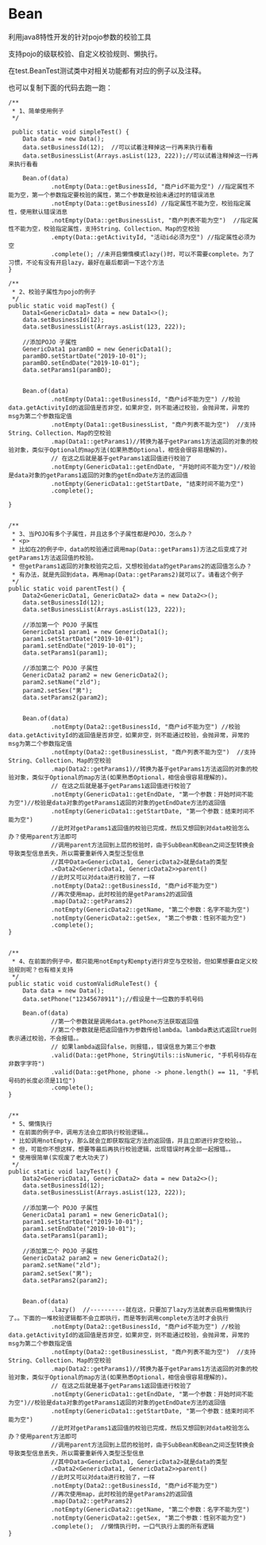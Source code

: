 # Bean
利用java8特性开发的针对pojo参数的校验工具

支持pojo的级联校验、自定义校验规则、懒执行。

在test.BeanTest测试类中对相关功能都有对应的例子以及注释。

也可以复制下面的代码去跑一跑：

    /**
     * 1、简单使用例子
     */
    
     public static void simpleTest() {
        Data data = new Data();
        data.setBusinessId(12);  //可以试着注释掉这一行再来执行看看
        data.setBusinessList(Arrays.asList(123, 222));//可以试着注释掉这一行再来执行看看

        Bean.of(data)
                .notEmpty(Data::getBusinessId, "商户id不能为空") //指定属性不能为空，第一个参数指定要校验的属性，第二个参数是校验未通过时的错误消息
                .notEmpty(Data::getBusinessId) //指定属性不能为空，校验指定属性，使用默认错误消息
                .notEmpty(Data::getBusinessList, "商户列表不能为空")  //指定属性不能为空，校验指定属性，支持String、Collection、Map的空校验
                .empty(Data::getActivityId, "活动id必须为空") //指定属性必须为空
                .complete(); //未开启懒惰模式lazy()时，可以不需要complete。为了习惯，不论有没有开启lazy，最好在最后都调一下这个方法
    }

    /**
     * 2、校验子属性为pojo的例子
     */
    public static void mapTest() {
        Data1<GenericData1> data = new Data1<>();
        data.setBusinessId(12);
        data.setBusinessList(Arrays.asList(123, 222));

        //添加POJO 子属性
        GenericData1 paramBO = new GenericData1();
        paramBO.setStartDate("2019-10-01");
        paramBO.setEndDate("2019-10-01");
        data.setParams1(paramBO);


        Bean.of(data)
                .notEmpty(Data1::getBusinessId, "商户id不能为空") //校验data.getActivityId的返回值是否非空，如果非空，则不能通过校验，会抛异常，异常的msg为第二个参数指定值
                .notEmpty(Data1::getBusinessList, "商户列表不能为空")  //支持String、Collection、Map的空校验
                .map(Data1::getParams1)//转换为基于getParams1方法返回的对象的校验对象，类似于Optional的map方法(如果熟悉Optional，相信会很容易理解的)。
                // 在这之后就是基于getParams1返回值进行校验了
                .notEmpty(GenericData1::getEndDate, "开始时间不能为空")//校验是data对象的getParams1返回的对象的getEndDate方法的返回值
                .notEmpty(GenericData1::getStartDate, "结束时间不能为空")
                .complete();

    }


    /**
     * 3、当POJO有多个子属性，并且这多个子属性都是POJO，怎么办？
     * <p>
     * 比如在2的例子中，data的校验通过调用map(Data::getParams1)方法之后变成了对getParams1方法返回值的校验。
     * 但getParams1返回的对象校验完之后，又想校验data的getParams2的返回值怎么办？
     * 有办法，就是先回到data，再用map(Data::getParams2)就可以了。请看这个例子
     */
    public static void parentTest() {
        Data2<GenericData1, GenericData2> data = new Data2<>();
        data.setBusinessId(12);
        data.setBusinessList(Arrays.asList(123, 222));

        //添加第一个 POJO 子属性
        GenericData1 param1 = new GenericData1();
        param1.setStartDate("2019-10-01");
        param1.setEndDate("2019-10-01");
        data.setParams1(param1);

        //添加第二个 POJO 子属性
        GenericData2 param2 = new GenericData2();
        param2.setName("zld");
        param2.setSex("男");
        data.setParams2(param2);


        Bean.of(data)
                .notEmpty(Data2::getBusinessId, "商户id不能为空") //校验data.getActivityId的返回值是否非空，如果非空，则不能通过校验，会抛异常，异常的msg为第二个参数指定值
                .notEmpty(Data2::getBusinessList, "商户列表不能为空")  //支持String、Collection、Map的空校验
                .map(Data2::getParams1)//转换为基于getParams1方法返回的对象的校验对象，类似于Optional的map方法(如果熟悉Optional，相信会很容易理解的)。
                // 在这之后就是基于getParams1返回值进行校验了
                .notEmpty(GenericData1::getEndDate, "第一个参数：开始时间不能为空")//校验是data对象的getParams1返回的对象的getEndDate方法的返回值
                .notEmpty(GenericData1::getStartDate, "第一个参数：结束时间不能为空")
                //此时对getParams1返回值的校验已完成，然后又想回到对data校验怎么办？使用parent方法即可
                //调用parent方法回到上层的校验时，由于SubBean和Bean之间泛型转换会导致类型信息丢失，所以需要重新传入类型泛型信息
                //其中Data<GenericData1, GenericData2>就是data的类型
                .<Data2<GenericData1, GenericData2>>parent()
                //此时又可以对data进行校验了，一样
                .notEmpty(Data2::getBusinessId, "商户id不能为空")
                //再次使用map，此时校验的是getParams2的返回值
                .map(Data2::getParams2)
                .notEmpty(GenericData2::getName, "第二个参数：名字不能为空")
                .notEmpty(GenericData2::getSex, "第二个参数：性别不能为空")
                .complete();
    }


    /**
     * 4、在前面的例子中，都只能用notEmpty和empty进行非空与空校验，但如果想要自定义校验规则呢？也有相关支持
     */
    public static void customValidRuleTest() {
        Data data = new Data();
        data.setPhone("12345678911");//假设是十一位数的手机号码

        Bean.of(data)
                //第一个参数就是调用data.getPhone方法获取返回值
                //第二个参数就是把返回值作为参数传给lambda。lambda表达式返回true则表示通过校验，不会报错。。
                // 如果lambda返回false，则报错，，错误信息为第三个参数
                .valid(Data::getPhone, StringUtils::isNumeric, "手机号码存在非数字字符")
                .valid(Data::getPhone, phone -> phone.length() == 11, "手机号码的长度必须是11位")
                .complete();
    }


    /**
     * 5、懒惰执行
     * 在前面的例子中，调用方法会立即执行校验逻辑。。
     * 比如调用notEmpty，那么就会立即获取指定方法的返回值，并且立即进行非空校验。。
     * 但，可能你不想这样，想要等最后再执行校验逻辑，出现错误时再全部一起报错。。
     * 使用很简单(实现废了老大功夫了)
     */
    public static void lazyTest() {
        Data2<GenericData1, GenericData2> data = new Data2<>();
        data.setBusinessId(12);
        data.setBusinessList(Arrays.asList(123, 222));

        //添加第一个 POJO 子属性
        GenericData1 param1 = new GenericData1();
        param1.setStartDate("2019-10-01");
        param1.setEndDate("2019-10-01");
        data.setParams1(param1);

        //添加第二个 POJO 子属性
        GenericData2 param2 = new GenericData2();
        param2.setName("zld");
        param2.setSex("男");
        data.setParams2(param2);


        Bean.of(data)
                .lazy()  //----------就在这，只要加了lazy方法就表示启用懒惰执行了。。下面的一堆校验逻辑都不会立即执行，而是等到调用complete方法时才会执行
                .notEmpty(Data2::getBusinessId, "商户id不能为空") //校验data.getActivityId的返回值是否非空，如果非空，则不能通过校验，会抛异常，异常的msg为第二个参数指定值
                .notEmpty(Data2::getBusinessList, "商户列表不能为空")  //支持String、Collection、Map的空校验
                .map(Data2::getParams1)//转换为基于getParams1方法返回的对象的校验对象，类似于Optional的map方法(如果熟悉Optional，相信会很容易理解的)。
                // 在这之后就是基于getParams1返回值进行校验了
                .notEmpty(GenericData1::getEndDate, "第一个参数：开始时间不能为空")//校验是data对象的getParams1返回的对象的getEndDate方法的返回值
                .notEmpty(GenericData1::getStartDate, "第一个参数：结束时间不能为空")
                //此时对getParams1返回值的校验已完成，然后又想回到对data校验怎么办？使用parent方法即可
                //调用parent方法回到上层的校验时，由于SubBean和Bean之间泛型转换会导致类型信息丢失，所以需要重新传入类型泛型信息
                //其中Data<GenericData1, GenericData2>就是data的类型
                .<Data2<GenericData1, GenericData2>>parent()
                //此时又可以对data进行校验了，一样
                .notEmpty(Data2::getBusinessId, "商户id不能为空")
                //再次使用map，此时校验的是getParams2的返回值
                .map(Data2::getParams2)
                .notEmpty(GenericData2::getName, "第二个参数：名字不能为空")
                .notEmpty(GenericData2::getSex, "第二个参数：性别不能为空")
                .complete();  //懒惰执行时，一口气执行上面的所有逻辑
    }
